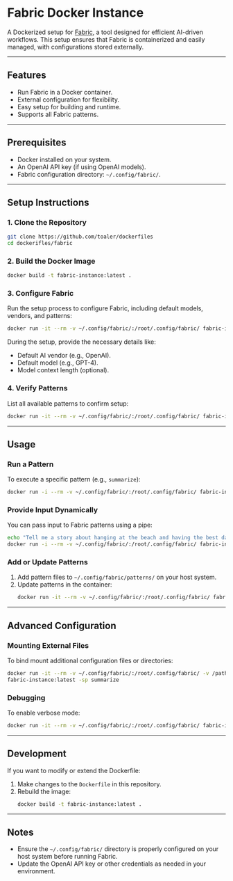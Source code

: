 
# Fabric Docker Instance

A Dockerized setup for [Fabric](https://github.com/danielmiessler/fabric), a tool designed for efficient AI-driven workflows. This setup ensures that Fabric is containerized and easily managed, with configurations stored externally.

---

## Features

- Run Fabric in a Docker container.
- External configuration for flexibility.
- Easy setup for building and runtime.
- Supports all Fabric patterns.

---

## Prerequisites

- Docker installed on your system.
- An OpenAI API key (if using OpenAI models).
- Fabric configuration directory: `~/.config/fabric/`.

---

## Setup Instructions

### 1. Clone the Repository

```bash
git clone https://github.com/toaler/dockerfiles
cd dockerifles/fabric
```

### 2. Build the Docker Image

```bash
docker build -t fabric-instance:latest .
```

### 3. Configure Fabric

Run the setup process to configure Fabric, including default models, vendors, and patterns:

```bash
docker run -it --rm -v ~/.config/fabric/:/root/.config/fabric/ fabric-instance:latest --setup
```

During the setup, provide the necessary details like:
- Default AI vendor (e.g., OpenAI).
- Default model (e.g., GPT-4).
- Model context length (optional).

### 4. Verify Patterns

List all available patterns to confirm setup:

```bash
docker run -it --rm -v ~/.config/fabric/:/root/.config/fabric/ fabric-instance:latest -l
```

---

## Usage

### Run a Pattern

To execute a specific pattern (e.g., `summarize`):

```bash
docker run -i --rm -v ~/.config/fabric/:/root/.config/fabric/ fabric-instance:latest -sp summarize
```

### Provide Input Dynamically

You can pass input to Fabric patterns using a pipe:

```bash
echo "Tell me a story about hanging at the beach and having the best day ever." | \
docker run -i --rm -v ~/.config/fabric/:/root/.config/fabric/ fabric-instance:latest -sp summarize
```

### Add or Update Patterns

1. Add pattern files to `~/.config/fabric/patterns/` on your host system.
2. Update patterns in the container:
   ```bash
   docker run -it --rm -v ~/.config/fabric/:/root/.config/fabric/ fabric-instance:latest -U
   ```

---

## Advanced Configuration

### Mounting External Files

To bind mount additional configuration files or directories:
```bash
docker run -it --rm -v ~/.config/fabric/:/root/.config/fabric/ -v /path/to/your/file:/app/file \
fabric-instance:latest -sp summarize
```

### Debugging

To enable verbose mode:
```bash
docker run -it --rm -v ~/.config/fabric/:/root/.config/fabric/ fabric-instance:latest -v
```

---

## Development

If you want to modify or extend the Dockerfile:

1. Make changes to the `Dockerfile` in this repository.
2. Rebuild the image:
   ```bash
   docker build -t fabric-instance:latest .
   ```

---

## Notes

- Ensure the `~/.config/fabric/` directory is properly configured on your host system before running Fabric.
- Update the OpenAI API key or other credentials as needed in your environment.
